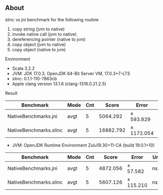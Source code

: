 ## About

slinc vs jni benchmark for the following routine

1. copy string (jvm to native)
2. invoke native call (jvm to native)
3. dereferencing pointer (native to jvm)
4. copy object (jvm to native)
5. copy object (native to jvm)

Environment

- Scala 3.2.2
- JVM: JDK 17.0.3, OpenJDK 64-Bit Server VM, 17.0.3+7-LTS
- slinc: 0.1.1-110-7863cb
- Apple clang version 13.1.6 (clang-1316.0.21.2.5)

Result

| Benchmark              | Mode | Cnt | Score     | Error      | Units |
| ---------------------- | ---- | --- | --------- | ---------- | ----- |
| NativeBenchmarks.jni   | avgt | 5   | 5064.292  | ±  593.829 | ns/op |
| NativeBenchmarks.slinc | avgt | 5   | 16882.792 | ± 1172.054 | ns/op |



- JVM: OpenJDK Runtime Environment Zulu19.30+11-CA (build 19.0.1+10)

|Benchmark     |          Mode  |Cnt|     Score|     Error|  Units|
|---|---|---|---|---|---|
|NativeBenchmarks.jni|    avgt|    5|  4872.056 |±  57.582|  ns/op|
|NativeBenchmarks.slinc | avgt   | 5 | 5607.126 |± 115.210  |ns/op|
